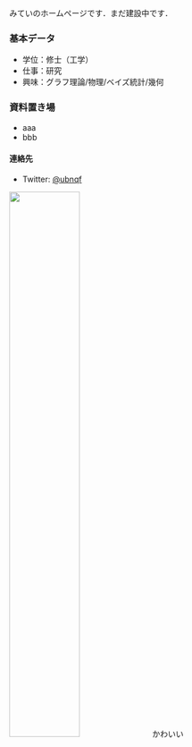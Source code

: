 みていのホームページです．まだ建設中です．

### 基本データ

- 学位：修士（工学）
- 仕事：研究
- 興味：グラフ理論/物理/ベイズ統計/幾何

### 資料置き場

- aaa
- bbb

#### 連絡先

- Twitter: [@ubnqf](https://twitter.com/ubnqf)

<p><img src="https://user-images.githubusercontent.com/44899955/74083367-a87cd000-4aa6-11ea-83d8-b67938d80447.jpg" width="50%" height="50%"> かわいい </p>

